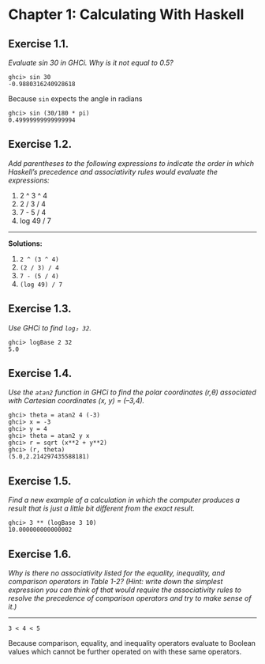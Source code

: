# Chapter 1: Calculating With Haskell
## Exercise 1.1.
*Evaluate sin 30 in GHCi. Why is it not equal to 0.5?*
```
ghci> sin 30
-0.9880316240928618
```
Because `sin` expects the angle in radians
```
ghci> sin (30/180 * pi)
0.49999999999999994
```

## Exercise 1.2.
*Add parentheses to the following expressions to indicate the order in which Haskell’s precedence and associativity rules would evaluate the expressions:*

  1. 2 ^ 3 ^ 4
  2. 2 / 3 / 4
  3. 7 - 5 / 4
  4. log 49 / 7
---
**Solutions:**

  1. `2 ^ (3 ^ 4)`
  2. `(2 / 3) / 4`
  3. `7 - (5 / 4)`
  4. `(log 49) / 7`

## Exercise 1.3.
*Use GHCi to find `log₂ 32`.*
```
ghci> logBase 2 32
5.0
```

## Exercise 1.4.
*Use the `atan2` function in GHCi to find the polar coordinates (r,θ) associated with Cartesian coordinates (x, y) = (–3,4).*
```
ghci> theta = atan2 4 (-3)
ghci> x = -3
ghci> y = 4
ghci> theta = atan2 y x
ghci> r = sqrt (x**2 + y**2)
ghci> (r, theta)
(5.0,2.214297435588181)
```

## Exercise 1.5.
*Find a new example of a calculation in which the computer produces a result that is just a little bit different from the exact result.*
```
ghci> 3 ** (logBase 3 10)
10.000000000000002
```

## Exercise 1.6.
*Why is there no associativity listed for the equality, inequality, and comparison operators in Table 1-2? (Hint: write down the simplest expression you can think of that would require the associativity rules to resolve the precedence of comparison operators and try to make sense of it.)*

---
```
3 < 4 < 5
```

Because comparison, equality, and inequality operators evaluate to Boolean values which cannot be further operated on with these same operators.